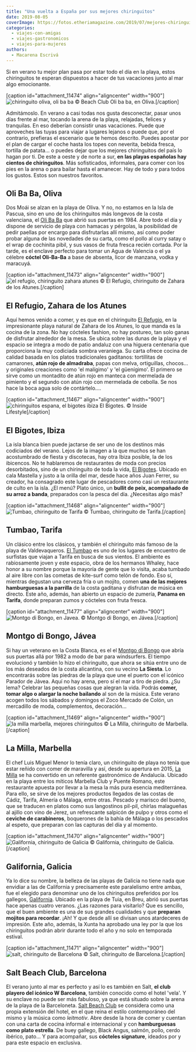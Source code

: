 ```yaml
---
title: "Una vuelta a España por sus mejores chiringuitos"
date: 2019-08-05
coverImage: https://fotos.etheriamagazine.com/2019/07/mejores-chiringuitos-el-bigotes-ibiza.jpg
categories: 
  - viajes-con-amigas
  - viajes-gastronomicos
  - viajes-para-mujeres
authors: 
  - Macarena Escrivá
---
```


Si en verano tu mejor plan pasa por estar todo el día en la playa, estos chiringuitos te 
esperan dispuestos a hacer de tus vacaciones junto al mar algo emocionante. 

\[caption id="attachment\_11474" align="aligncenter" width="900"\]![chiringuito oliva, oli ba ba](https://fotos.etheriamagazine.com/2019/07/mejores-chiringuitos-Oli-ba-ba-coctel-Oliva.jpg "Beach Club Oli ba ba, en Oliva.") © Beach Club Oli ba ba, en Oliva.\[/caption\]

Admitámoslo. En verano a casi todas nos gusta desconectar, pasar unos días frente al mar, tocando la arena de la playa, relajadas, felices y tranquilas. En eso deberían consistir unas vacaciones. Puede que aproveches las tuyas para viajar a lugares lejanos o puede que, por el contrario, prefieras el escenario que te hemos descrito. Puedes apostar por el plan de cargar el coche hasta los topes con neverita, bebida fresca, tortilla de patata... o puedes dejar que los mejores chiringuitos del país lo hagan por ti. De este a oeste y de norte a sur, **en las playas españolas hay cientos de chiringuitos**. Más sofisticados, informales, para comer con los pies en la arena o para bailar hasta el amanecer. Hay de todo y para todos los gustos. Estos son nuestros favoritos.

## Oli Ba Ba, Oliva

Dos Moái se alzan en la playa de Oliva. Y no, no estamos en la Isla de Pascua, sino en uno de los chiringuitos más longevos de la costa valenciana, el [Oli Ba Ba](http://olibaba.com) que abrió sus puertas en 1984. Abre todo el día y dispone de servicio de playa con hamacas y pérgolas, la posibilidad de pedir paellas por encargo para disfrutarlas allí mismo, así como poder probar alguna de las novedades de su carta, como el pollo al curry satay o el wrap de cochinita pibil, y sus vasos de fruta fresca recién cortada. Por la tarde, es el enclave perfecto para tomar un Agua de Valencia o el ya célebre **cóctel Oli-Ba-Ba** a base de absenta, licor de manzana, vodka y maracuyá.

\[caption id="attachment\_11473" align="aligncenter" width="900"\]![el refugio, chiringuito zahara atunes](https://fotos.etheriamagazine.com/2019/07/mejores-chiringuitos-el-refugio-zahara-atunes.jpg "El Refugio, chiringuito de Zahara de los Atunes.") © El Refugio, chiringuito de Zahara de los Atunes.\[/caption\]

## El Refugio, Zahara de los Atunes

Aquí hemos venido a comer, y es que en el chiringuito [El Refugio](http://www.elrefugiodezahara.com), en la impresionante playa natural de Zahara de los Atunes, lo que manda es la cocina de la zona. No hay cócteles fashion, no hay postureo, tan solo ganas de disfrutar alrededor de la mesa. Se ubica sobre las dunas de la playa y el espacio se integra a modo de patio andaluz con una higuera centenaria que proporciona la muy codiciada sombra veraniega. Su carta ofrece cocina de calidad basada en los platos tradicionales gaditanos: tortillitas de camarones, **atún rojo de almadraba**, papas con melva, ortiguillas, chocos... y originales creaciones como 'el malígimo' y 'el güenígimo'. El primero se sirve como un montadito de atún rojo en manteca con mermelada de pimiento y el segundo con atún rojo con mermelada de cebolla. Se nos hace la boca agua solo de contártelo....

\[caption id="attachment\_11467" align="aligncenter" width="900"\]![chiringuitos espana, el bigotes ibiza](https://fotos.etheriamagazine.com/2019/07/mejores-chiringuitos-el-bigotes-ibiza.jpg "El Bigotes, EN IBIZA.") El Bigotes. © Inside Lifestyle\[/caption\]

## El Bigotes, Ibiza

La isla blanca bien puede jactarse de ser uno de los destinos más codiciados del verano. Lejos de la imagen a la que muchos se han acostumbrado de fiesta y discotecas, hay otra Ibiza posible, la de los ibicencos. No te hablaremos de restaurantes de moda con precios desorbitados, sino de un chiringuito de toda la vida, [El Bigotes](https://www.facebook.com/pages/Chiringuito-El-Bigotes/134842376572826). Ubicado en cala Mastella y justo a la orilla del mar, desde hace años Juan Ferrer, su creador, ha consagrado este lugar de pescadores como casi un restaurante de culto en la isla. ¿El menú? Plato único, un **bullit de peix, acompañado de su arroz a banda**, preparados con la pesca del día. ¿Necesitas algo más?

\[caption id="attachment\_11468" align="aligncenter" width="900"\]![Tumbao, chiringuito de Tarifa](https://fotos.etheriamagazine.com/2019/07/mejores-chiringuitos-tarifa-Tumbao.jpg "Tumbao, chiringuito de Tarifa.") © Tumbao, chiringuito de Tarifa.\[/caption\]

## Tumbao, Tarifa

Un clásico entre los clásicos, y también el chiringuito más famoso de la playa de Valdevaqueros. [El Tumbao](https://www.facebook.com/tumbaotarifa/) es uno de los lugares de encuentro de surfistas que viajan a Tarifa en busca de sus vientos. El ambiente es rabiosamente joven y este espacio, obra de los hermanos Whaley, hace honor a su nombre porque la mayoría de gente que lo visita, acaba tumbado al aire libre con las cometas de kite-surf como telón de fondo. Eso sí, mientras degustan una cerveza fría o un mojito, comen **una de las mejores hamburguesas a la parrilla** de la costa gaditana y disfrutan de música en directo. Este año, además, han abierto un espacio de zumería, **Panama en Tarifa**, donde preparan zumos y cócteles con fruta fresca.

\[caption id="attachment\_11477" align="aligncenter" width="900"\]![Montgo di Bongo, en Javea.](https://fotos.etheriamagazine.com/2019/07/mejores-chiringuitos-montgo-di-bongo-javea.jpg "Montgo di Bongo, en Jávea.") © Montgo di Bongo, en Jávea.\[/caption\]

## Montgo di Bongo, Jávea

Si hay un veterano en la Costa Blanca, es el el [Montgo di Bongo](http://www.montgodibongo.es) que abría sus puertas allá por 1982 a modo de bar para windsurfers. El tiempo evolucionó y también lo hizo el chiringuito, que ahora se sitúa entre uno de los más deseados de la costa alicantina, con su vecino **La Siesta**. Lo encontrarás sobre las piedras de la playa que une el puerto con el icónico Parador de Jávea. Aquí no hay arena, pero sí el mar a tiro de piedra. ¿Su lema? Celebrar las pequeñas cosas que alegran la vida. Podrás **comer, tomar algo o alargar la noche bailando** al son de la música. Este verano acogen todos los sábados y domingos el Zoco Mercado de Colón, un mercadillo de moda, complementos, decoración...

\[caption id="attachment\_11469" align="aligncenter" width="900"\]![la milla marbella, mejores chiringuitos](https://fotos.etheriamagazine.com/2019/07/mejores-chiringuitos-la-milla-marbella.jpg "La Milla, chiringuito de Marbella.") © La Milla, chiringuito de Marbella.\[/caption\]

## La Milla, Marbella

El chef Luis Miguel Menor lo tenía claro, un chiringuito de playa no tenía que estar reñido con comer de maravilla y así, desde su apertura en 2015, [La Milla](http://lamillamarbella.com) se ha convertido en un referente gastronómico de Andalucía. Ubicado en la playa entre los míticos Marbella Club y Puente Romano, este restaurante apuesta por llevar a la mesa la más pura esencia mediterránea. Para ello, se sirve de los mejores productos llegados de las costas de Cádiz, Tarifa, Almería o Málaga, entre otras. Pescado y marisco del bueno, que se traducen en platos como sus langostinos pil-pil, chirlas malagueñas al ajillo con vino de Jerez, un refrescante salpicón de pulpo y otros como el **ceviche de carabineros**, boquerones de la bahía de Málaga o los pescados al espeto, que preparan con las capturas del día y al momento.

\[caption id="attachment\_11470" align="aligncenter" width="900"\]![Galifornia, chiringuito de Galicia](https://fotos.etheriamagazine.com/2019/07/mejores-chiringuitos-Galifornia-Galicia.jpg "Galifornia, chiringuito de Galicia.") © Galifornia, chiringuito de Galicia.\[/caption\]

## Galifornia, Galicia

Ya lo dice su nombre, la belleza de las playas de Galicia no tiene nada que envidiar a las de California y precisamente este paralelismo entre ambas, fue el elegido para denominar uno de los chiringuitos preferidos por los gallegos, [Galifornia](https://www.facebook.com/galiforniabeachbar). Ubicado en la playa de Tuia, en Breu, abrió sus puertas hace apenas cuatro veranos. ¿Las razones para visitarlo? Que es sencillo, que el buen ambiente es una de sus grandes cualidades y que **preparan mojitos para recordar**. ¡Ah! Y que desde allí se divisan unos atardeceres de impresión. Este año, además, la Xunta ha aprobado una ley por la que los chiringuitos podrán abrir durante todo el año y no solo en temporada estival.

\[caption id="attachment\_11471" align="aligncenter" width="900"\]![salt, chiringuito de Barcelona](https://fotos.etheriamagazine.com/2019/07/mejores-chiringuitos-Salt-Barcelona.jpg "Salt, chiringuito de Barcelona.") © Salt, chiringuito de Barcelona.\[/caption\]

## Salt Beach Club, Barcelona

El verano junto al mar es perfecto y así lo es también en Salt, **el club playero del icónico W Barcelona**, también conocido como el hotel 'vela'. Y su enclave no puede ser más fabuloso, ya que está situado sobre la arena de la playa de la Barceloneta. [Salt Beach Club](https://www.saltbeachclub.com) se considera como una propia extensión del hotel, en el que reina el estilo contemporáneo del mismo y la música como _leitmotiv_. Abre desde la hora de comer y cuentan con una carta de cocina informal e internacional y con **hamburguesas como plato estrella**. De buey gallego, Black Angus, salmón, pollo, cerdo ibérico, pato... Y para acompañar, sus **cócteles signature**, ideados por y para este espacio en exclusiva.

